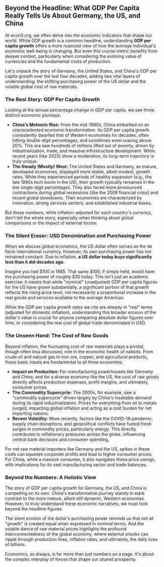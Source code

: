 ## Beyond the Headline: What GDP Per Capita Really Tells Us About Germany, the US, and China

At econ3.org, we often delve into the economic indicators that shape our world. While GDP growth is a common headline, understanding **GDP per capita growth** offers a more nuanced view of how the average individual's economic well-being is changing. But even this crucial metric benefits from deeper context, particularly when considering the evolving value of currencies and the fundamental costs of production.

Let's unpack the story of Germany, the United States, and China's GDP per capita growth over the last four decades, adding two vital layers of understanding: the shifting purchasing power of the US dollar and the volatile global cost of raw materials.

### The Real Story: GDP Per Capita Growth

Looking at the annual percentage change in GDP per capita, we see three distinct economic journeys:

* **China's Meteoric Rise:** From the mid-1980s, China embarked on an unprecedented economic transformation. Its GDP per capita growth consistently dwarfed that of Western economies for decades, often hitting double-digit percentages, and sometimes even soaring above 20%. This era saw hundreds of millions lifted out of poverty, driven by industrialization, trade, and massive infrastructure development. While recent years (like 2023) show a moderation, its long-term trajectory is truly unique.
* **The Steady (Mostly) West:** The United States and Germany, as mature, developed economies, displayed more stable, albeit modest, growth rates. While they experienced periods of healthy expansion (e.g., the late 1990s tech boom in the US), their growth typically remained in the low single-digit percentages. They also faced more pronounced contractions during global recessions (like the 2008 financial crisis) and recent global slowdowns. Their economies are characterized by innovation, strong services sectors, and established industrial bases.

But these numbers, while inflation-adjusted for *each country's currency*, don't tell the whole story, especially when thinking about global comparisons or the impact of external forces.

### The Silent Eraser: USD Denomination and Purchasing Power

When we discuss global economics, the US dollar often serves as the de facto international currency. However, its own purchasing power has not remained constant. Due to inflation, **a US dollar today buys significantly less than it did decades ago.**

Imagine you had $100 in 1985. That same $100, if simply held, would have the purchasing power of roughly $35 today. This isn't just an academic exercise; it means that while "nominal" (unadjusted) GDP per capita figures for the US have grown substantially, a significant portion of that growth reflects the rising price level, not necessarily a proportional increase in the real goods and services available to the average American.

While the GDP per capita *growth rates* we cite are already in "real" terms (adjusted for domestic inflation), understanding this broader erosion of the dollar's value is crucial for anyone comparing absolute dollar figures over time, or considering the real cost of global trade denominated in USD.

### The Unseen Hand: The Cost of Raw Goods

Beyond inflation, the fluctuating cost of raw materials plays a pivotal, though often less discussed, role in the economic health of nations. From crude oil and natural gas to iron ore, copper, and agricultural products, these basic inputs are fundamental to all three economies.

* **Impact on Production:** For manufacturing powerhouses like Germany and China, and for a diverse economy like the US, the cost of raw goods directly affects production expenses, profit margins, and ultimately, consumer prices.
* **The Commodity Supercycle:** The 2000s, for example, saw a "commodity supercycle" driven largely by China's insatiable demand during its rapid industrialization. Prices for everything from oil to metals surged, impacting global inflation and acting as a cost burden for net importing nations.
* **Recent Volatility:** More recently, factors like the COVID-19 pandemic, supply chain disruptions, and geopolitical conflicts have fueled fresh surges in commodity prices, particularly energy. This directly contributes to inflationary pressures across the globe, influencing central bank decisions and consumer spending.

For net raw material importers like Germany and the US, spikes in these costs can squeeze corporate profits and lead to higher consumer prices. For China, while a massive consumer, it also navigates these price swings, with implications for its vast manufacturing sector and trade balances.

### Beyond the Numbers: A Holistic View

The story of GDP per capita growth for Germany, the US, and China is compelling on its own. China's transformative journey stands in stark contrast to the more mature, albeit still dynamic, Western economies. However, to truly understand these economic narratives, we must look beyond the headline figures.

The silent erosion of the dollar's purchasing power reminds us that not all "growth" is created equal when expressed in nominal terms. And the volatile dance of raw material prices highlights the profound interconnectedness of the global economy, where external shocks can ripple through production lines, inflation rates, and ultimately, the daily lives of billions.

Economics, as always, is far more than just numbers on a page. It's about the complex interplay of forces that shape our shared prosperity.
